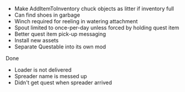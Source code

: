 ﻿
* Make AddItemToInventory chuck objects as litter if inventory full
* Can find shoes in garbage
* Winch required for reeling in watering attachment
* Spout limited to once-per-day unless forced by holding quest item
* Better quest item pick-up messaging
* Install new assets
* Separate Questable into its own mod

Done
* Loader is not delivered
* Spreader name is messed up
* Didn't get quest when spreader arrived
